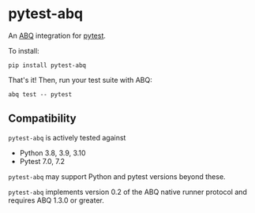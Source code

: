 # pytest-abq

An [ABQ](rwx.com/abq) integration for [pytest](https://docs.pytest.org/en/7.2.x/).

To install:

```
pip install pytest-abq
```

That's it! Then, run your test suite with ABQ:

```
abq test -- pytest
```

## Compatibility

`pytest-abq` is actively tested against

- Python 3.8, 3.9, 3.10
- Pytest 7.0, 7.2

`pytest-abq` may support Python and pytest versions beyond these.

`pytest-abq` implements version 0.2 of the ABQ native runner protocol and
requires ABQ 1.3.0 or greater.
